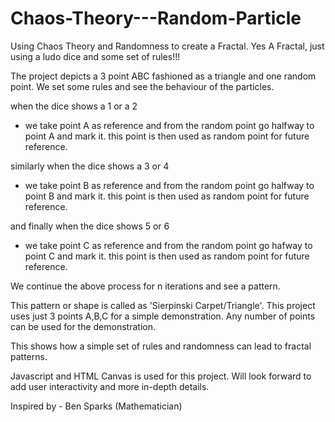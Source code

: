 # Chaos-Theory---Random-Particle
Using Chaos Theory and Randomness to create a Fractal. Yes A Fractal, just using a ludo dice and some set of rules!!!

The project depicts a 3 point ABC fashioned as a triangle and one random point. We set some rules and see the behaviour of the particles.

when the dice shows a 1 or a 2
  - we take point A as reference and from the random point go halfway to point A and mark it. this point is then used as random point for future reference.
  
similarly when the dice shows a 3 or 4 
   - we take point B as reference and from the random point go halfway to point B and mark it. this point is then used as random point for future reference.
   
 and finally when the dice shows 5 or 6
   - we take point C as reference and from the random point go hafway to point C and mark it. this point is then used as random point for future reference.
   
We continue the above process for n iterations and see a pattern.

This pattern or shape is called as 'Sierpinski Carpet/Triangle'.
This project uses just 3 points A,B,C for a simple demonstration. Any number of points can be used for the demonstration. 

This shows how a simple set of rules and randomness can lead to fractal patterns.

Javascript and HTML Canvas is used for this project.
Will look forward to add user interactivity and more in-depth details.

Inspired by -
Ben Sparks
(Mathematician)
